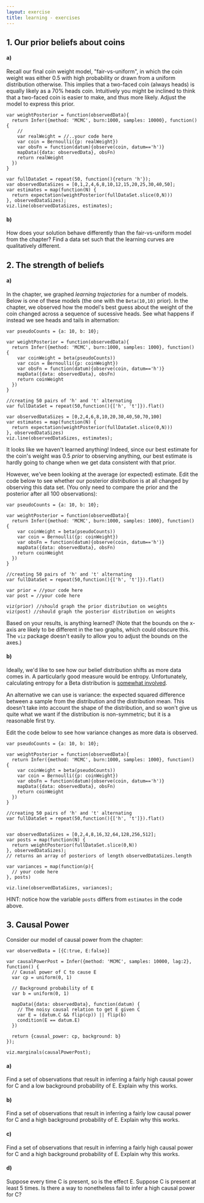```yaml
---
layout: exercise
title: learning - exercises
---
```


## 1. Our prior beliefs about coins

#### a)

Recall our final coin weight model, "fair-vs-uniform", in which the coin weight was either 0.5 with high probability or drawn from a uniform distribution otherwise. This implies that a two-faced coin (always heads) is equally likely as a 70% heads coin. Intuitively you might be inclined to think that a two-faced coin is easier to make, and thus more likely. Adjust the model to express this prior.

~~~~
var weightPosterior = function(observedData){
  return Infer({method: 'MCMC', burn:1000, samples: 10000}, function() {
    //
    var realWeight = //..your code here
    var coin = Bernoulli({p: realWeight})
    var obsFn = function(datum){observe(coin, datum=='h')}
    mapData({data: observedData}, obsFn)
    return realWeight
  })
}

var fullDataSet = repeat(50, function(){return 'h'});
var observedDataSizes = [0,1,2,4,6,8,10,12,15,20,25,30,40,50];
var estimates = map(function(N) {
  return expectation(weightPosterior(fullDataSet.slice(0,N)))
}, observedDataSizes);
viz.line(observedDataSizes, estimates);
~~~~

#### b)

How does your solution behave differently than the fair-vs-uniform model from the chapter? Find a data set such that the learning curves are qualitatively different.


## 2. The strength of beliefs

<!--
  NDG: i removed this for now, because it's not explained in chapter. is it a real distiction?
How does a *learning curve* differ from a *learning trajectory*?
-->

#### a)

In the chapter, we graphed *learning trajectories* for a number of models. Below is one of these models (the one with the `Beta(10,10)` prior). In the chapter, we observed how the model's best guess about the weight of the coin changed across a sequence of sucessive heads. See what happens if instead we see heads and tails in alternation:

~~~~
var pseudoCounts = {a: 10, b: 10};

var weightPosterior = function(observedData){
  return Infer({method: 'MCMC', burn:1000, samples: 1000}, function() {
    var coinWeight = beta(pseudoCounts))
    var coin = Bernoulli({p: coinWeight})
    var obsFn = function(datum){observe(coin, datum=='h')}
    mapData({data: observedData}, obsFn)
    return coinWeight
  })
}

//creating 50 pairs of 'h' and 't' alternating
var fullDataSet = repeat(50,function(){['h', 't']}).flat()

var observedDataSizes = [0,2,4,6,8,10,20,30,40,50,70,100]
var estimates = map(function(N) {
  return expectation(weightPosterior(fullDataSet.slice(0,N)))
}, observedDataSizes)
viz.line(observedDataSizes, estimates);
~~~~

It looks like we haven't learned anything! Indeed, since our best estimate for the coin's weight was 0.5 *prior* to observing anything, our best estimate is hardly going to change when we get data consistent with that prior.

However, we've been looking at the average (or expected) estimate. Edit the code below to see whether our posterior *distribution* is at all changed by observing this data set. (You only need to compare the prior and the posterior after all 100 observations):

~~~~
var pseudoCounts = {a: 10, b: 10};

var weightPosterior = function(observedData){
  return Infer({method: 'MCMC', burn:1000, samples: 1000}, function() {
    var coinWeight = beta(pseudoCounts))
    var coin = Bernoulli({p: coinWeight})
    var obsFn = function(datum){observe(coin, datum=='h')}
    mapData({data: observedData}, obsFn)
    return coinWeight
  })
}

//creating 50 pairs of 'h' and 't' alternating
var fullDataSet = repeat(50,function(){['h', 't']}).flat()

var prior = //your code here
var post = //your code here

viz(prior) //should graph the prior distribution on weights
viz(post) //should graph the posterior distribution on weights
~~~~

Based on your results, is anything learned? (Note that the bounds on the x-axis are likely to be different in the two graphs, which could obscure this. The `viz` package doesn't easily to allow you to adjust the bounds on the axes.)

#### b)

Ideally, we'd like to see how our belief distribution shifts as more data comes in. A particularly good measure would be entropy. Unfortunately, calculating entropy for a Beta distribution is [somewhat involved](https://en.wikipedia.org/wiki/Beta_distribution#Quantities_of_information_(entropy)). 

An alternative we can use is variance: the expected squared difference between a sample from the distribution and the distribution mean. This doesn't take into account the shape of the distribution, and so won't give us quite what we want if the distribution is non-symmetric; but it is a reasonable first try. 

Edit the code below to see how variance changes as more data is observed. 

~~~~
var pseudoCounts = {a: 10, b: 10};

var weightPosterior = function(observedData){
  return Infer({method: 'MCMC', burn:1000, samples: 1000}, function() {
    var coinWeight = beta(pseudoCounts))
    var coin = Bernoulli({p: coinWeight})
    var obsFn = function(datum){observe(coin, datum=='h')}
    mapData({data: observedData}, obsFn)
    return coinWeight
  })
}

//creating 50 pairs of 'h' and 't' alternating
var fullDataSet = repeat(50,function(){['h', 't']}).flat()


var observedDataSizes = [0,2,4,8,16,32,64,128,256,512];
var posts = map(function(N) {
  return weightPosterior(fullDataSet.slice(0,N))
}, observedDataSizes); 
// returns an array of posteriors of length observedDataSizes.length

var variances = map(function(p){
  // your code here
}, posts)

viz.line(observedDataSizes, variances);
~~~~

HINT: notice how the variable `posts` differs from `estimates` in the code above.

## 3. Causal Power

Consider our model of causal power from the chapter:

~~~~
var observedData = [{C:true, E:false}]

var causalPowerPost = Infer({method: 'MCMC', samples: 10000, lag:2}, function() {
  // Causal power of C to cause E
  var cp = uniform(0, 1)

  // Background probability of E
  var b = uniform(0, 1)

  mapData({data: observedData}, function(datum) {
    // The noisy causal relation to get E given C
    var E = (datum.C && flip(cp)) || flip(b)
    condition(E == datum.E)
  })

  return {causal_power: cp, background: b}
});

viz.marginals(causalPowerPost);
~~~~

#### a)

Find a set of observations that result in inferring a fairly high causal power for C and a low background probability of E. Explain why this works.

#### b)

Find a set of observations that result in inferring a fairly low causal power for C and a high background probability of E. Explain why this works.

#### c)

Find a set of observations that result in inferring a fairly high causal power for C and a high background probability of E. Explain why this works.

#### d)

Suppose every time C is present, so is the effect E. Suppose C is present at least 5 times. Is there a way to nonetheless fail to infer a high causal power for C? 
